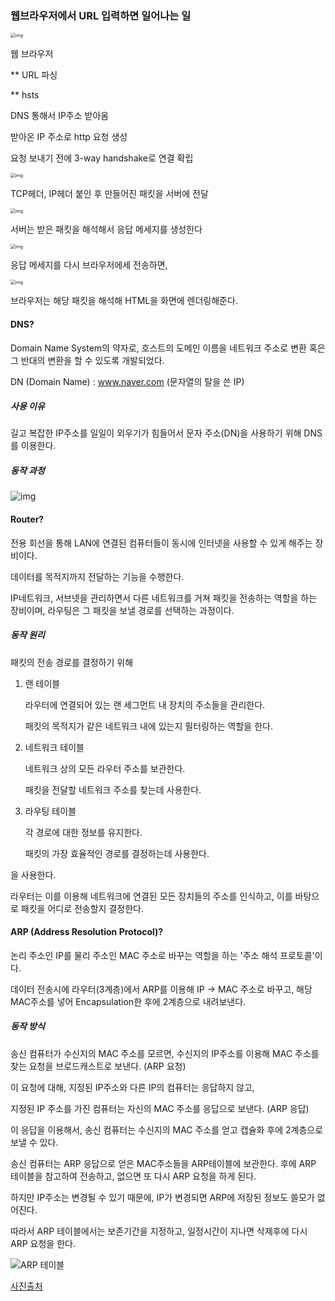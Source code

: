 ### 웹브라우저에서 URL 입력하면 일어나는 일

<img src="https://blog.kakaocdn.net/dn/wiMFO/btqRQRyz99s/nye4ypShfR7YKZrPa3mVK0/img.png" alt="img" style="zoom:50%;" />

웹 브라우저 

** URL 파싱

** hsts

 DNS 통해서 IP주소 받아옴

받아온 IP 주소로 http 요청 생성

요청 보내기 전에 3-way handshake로 연결 확립

<img src="https://blog.kakaocdn.net/dn/Cf0j1/btqR6vncCyJ/41eiRm1Vh0me2uXDvan9sk/img.png" alt="img" style="zoom:50%;" />

TCP헤더, IP헤더 붙인 후 만들어진 패킷을 서버에 전달

<img src="https://blog.kakaocdn.net/dn/cAEOt7/btqR9lLnjND/xKZUx4qmrRPBwM0QslAcA0/img.png" alt="img" style="zoom:50%;" />

서버는 받은 패킷을 해석해서 응답 메세지를 생성한다

<img src="https://blog.kakaocdn.net/dn/dK57yl/btqRTRE6Z3Q/LsJs8QkzSKi92RfasKzrdK/img.png" alt="img" style="zoom:50%;" />

응답 메세지를 다시 브라우저에세 전송하면,

<img src="https://blog.kakaocdn.net/dn/bGy0bw/btqR9mDxn1b/ygcK56uMAP04pZjqWpq4d1/img.png" alt="img" style="zoom:50%;" />

브라우저는 해당 패킷을 해석해 HTML을 화면에 렌더링해준다. 

#### DNS?

Domain Name System의 약자로, 호스트의 도메인 이름을 네트워크 주소로 변환 혹은 그 반대의 변환을 할 수 있도록 개발되었다. 

DN (Domain Name) : www.naver.com (문자열의 탈을 쓴 IP)

##### 사용 이유

길고 복잡한 IP주소를 일일이 외우기가 힘들어서 문자 주소(DN)을 사용하기 위해 DNS를 이용한다.

##### 동작 과정

![img](https://www.netmanias.com/ko/?m=attach&no=1997)

#### Router?

전용 회선을 통해 LAN에 연결된 컴퓨터들이 동시에 인터넷을 사용할 수 있게 해주는 장비이다.

데이터를 목적지까지 전달하는 기능을 수행한다.

IP네트워크, 서브넷을 관리하면서 다른 네트워크를 거쳐 패킷을 전송하는 역할을 하는 장비이며, 라우팅은 그 패킷을 보낼 경로를 선택하는 과정이다. 

##### 동작 원리

패킷의 전송 경로를 결정하기 위해 

1. 랜 테이블

   라우터에 연결되어 있는 랜 세그먼트 내 장치의 주소들을 관리한다.

   패킷의 목적지가 같은 네트워크 내에 있는지 필터링하는 역할을 한다.

2. 네트워크 테이블

   네트워크 상의 모든 라우터 주소를 보관한다.

   패킷을 전달할 네트워크 주소를 찾는데 사용한다. 

3. 라우팅 테이블

   각 경로에 대한 정보를 유지한다.

   패킷의 가장 효율적인 경로를 결정하는데 사용한다.

을 사용한다. 

라우터는 이를 이용해 네트워크에 연결된 모든 장치들의 주소를 인식하고, 이를 바탕으로 패킷을 어디로 전송할지 결정한다. 

#### ARP (Address Resolution Protocol)?

논리 주소인 IP를 물리 주소인 MAC 주소로 바꾸는 역할을 하는 '주소 해석 프로토콜'이다. 

데이터 전송시에 라우터(3계층)에서 ARP를 이용해 IP -> MAC 주소로 바꾸고, 해당 MAC주소를 넣어 Encapsulation한 후에 2계층으로 내려보낸다.

##### 동작 방식

송신 컴퓨터가 수신지의  MAC 주소를 모르면, 수신지의 IP주소를 이용해 MAC 주소를 찾는 요청을 브로드캐스트로 보낸다. (ARP 요청)

이 요청에 대해, 지정된 IP주소와 다른 IP의 컴퓨터는 응답하지 않고, 

지정된 IP 주소를 가진 컴퓨터는 자신의 MAC 주소를 응답으로 보낸다. (ARP 응답)

이 응답을 이용해서, 송신 컴퓨터는 수신지의 MAC 주소를 얻고 캡슐화 후에 2계층으로 보낼 수 있다. 

송신 컴퓨터는 ARP 응답으로 얻은 MAC주소들을 ARP테이블에 보관한다. 후에 ARP 테이블을 참고하여 전송하고, 없으면 또 다시 ARP 요청을 하게 된다. 

하지만 IP주소는 변경될 수 있기 때문에, IP가 변경되면 ARP에 저장된 정보도 쓸모가 없어진다. 

따라서 ARP 테이블에서는 보존기간을 지정하고, 일정시간이 지나면 삭제후에 다시 ARP 요청을 한다. 

![ARP 테이블](https://miro.medium.com/max/1354/1*3aDsuN_mSh3fpqwyGz1yEw.png)

[사진출처](https://medium.com/pocs/tcp-ip-%EC%9D%B4%EB%A1%A0-arp-%EC%BA%90%EC%8B%9C-%ED%85%8C%EC%9D%B4%EB%B8%94-1e07ab2ae28d)